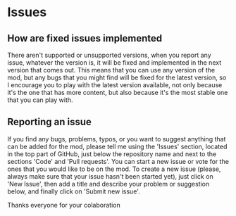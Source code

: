 # Issues

## How are fixed issues implemented

There aren't supported or unsupported versions, when you report any issue, whatever the version is, it will be fixed and implemented in the next version that comes out.
This means that you can use any version of the mod, but any bugs that you might find will be fixed for the latest version,
so I encourage you to play with the latest version available, not only because it's the one that has more content, but also because it's the most stable one that you can play with.

## Reporting an issue

If you find any bugs, problems, typos, or you want to suggest anything that can be added for the mod, please tell me using the 'Issues' section, located in the top part of GitHub,
just below the repository name and next to the sections 'Code' and 'Pull requests'. You can start a new issue or vote for the ones that you would like to be on the mod.
To create a new issue (please, always make sure that your issue hasn't been started yet), just click on 'New Issue', then add a title and describe your problem or suggestion
below, and finally click on 'Submit new issue'.

Thanks everyone for your colaboration

